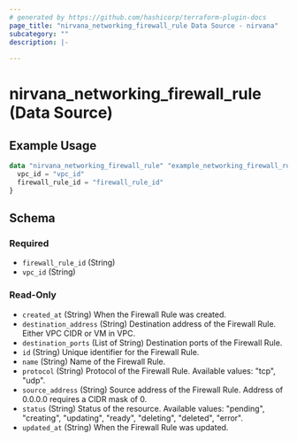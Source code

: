 ```yaml
---
# generated by https://github.com/hashicorp/terraform-plugin-docs
page_title: "nirvana_networking_firewall_rule Data Source - nirvana"
subcategory: ""
description: |-
  
---
```


# nirvana_networking_firewall_rule (Data Source)



## Example Usage

```terraform
data "nirvana_networking_firewall_rule" "example_networking_firewall_rule" {
  vpc_id = "vpc_id"
  firewall_rule_id = "firewall_rule_id"
}
```

<!-- schema generated by tfplugindocs -->
## Schema

### Required

- `firewall_rule_id` (String)
- `vpc_id` (String)

### Read-Only

- `created_at` (String) When the Firewall Rule was created.
- `destination_address` (String) Destination address of the Firewall Rule. Either VPC CIDR or VM in VPC.
- `destination_ports` (List of String) Destination ports of the Firewall Rule.
- `id` (String) Unique identifier for the Firewall Rule.
- `name` (String) Name of the Firewall Rule.
- `protocol` (String) Protocol of the Firewall Rule.
Available values: "tcp", "udp".
- `source_address` (String) Source address of the Firewall Rule. Address of 0.0.0.0 requires a CIDR mask of 0.
- `status` (String) Status of the resource.
Available values: "pending", "creating", "updating", "ready", "deleting", "deleted", "error".
- `updated_at` (String) When the Firewall Rule was updated.
